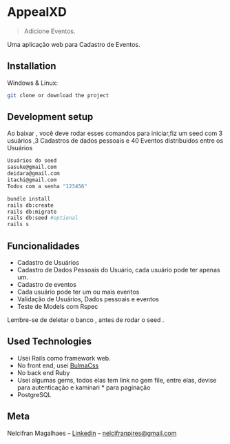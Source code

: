 # AppealXD
> Adicione Eventos.


Uma aplicação web para Cadastro de Eventos.


## Installation

Windows & Linux:

```sh
git clone or download the project
```


## Development setup

Ao baixar , você deve rodar esses comandos para iniciar,fiz um seed com 3 usuários ,3 Cadastros de dados pessoais e 40 Eventos distribuidos entre os Usuários

```sh
Usuários do seed
sasuke@gmail.com
deidara@gmail.com
itachi@gmail.com
Todos com a senha "123456"
```

```sh
bundle install
rails db:create
rails db:migrate
rails db:seed #optional
rails s
```
## Funcionalidades
* Cadastro de Usuários
* Cadastro de Dados Pessoais do Usuário, cada usuário pode ter apenas um.
* Cadastro de eventos
* Cada usuário pode ter um ou mais eventos
* Validação de Usuários, Dados pessoais e eventos
* Teste de Models com Rspec

Lembre-se de deletar o banco , antes de rodar o seed .

## Used Technologies

* Usei Rails como framework web.
* No front end, usei [BulmaCss](https://bulma.io/)
* No back end Ruby
* Usei algumas gems, todos elas tem link no gem file, entre elas, devise para autenticação e kaminari * para paginação
* PostgreSQL

## Meta
Nelcifran Magalhaes – [Linkedin](https://www.linkedin.com/in/nelcifranpires/
) – nelcifranpires@gmail.com

